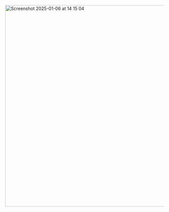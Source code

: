 <img width="640" alt="Screenshot 2025-01-06 at 14 15 04" src="https://github.com/user-attachments/assets/07e516c5-6527-4adb-8f9a-56b7cfcef6bf" />
